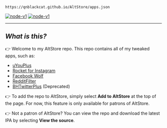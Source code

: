  `https://qnblackcat.github.io/AltStore/apps.json`

[<img src='https://img.shields.io/badge/Add to AltStore-brightgreen.svg' alt='node-v1' />](altstore://source?URL=https://raw.githubusercontent.com/qnblackcat/AltStore/gh-pages/apps.json) [<img src='https://img.shields.io/badge/View the source-blue.svg' alt='node-v1' />](https://therealfoxster.github.io/altsource-viewer/apps.html?source=https://qnblackcat.github.io/AltStore/apps.json)

-------
## _What is this?_

👉 Welcome to my AltStore repo. This repo contains all of my tweaked apps, such as:
- [uYouPlus](https://github.com/qnblackcat/uYouPlus/)
- [Rocket for Instagram](https://github.com/qnblackcat/IGSideloadFix/)
- [Facebook Wolf](https://github.com/qnblackcat/FBSideloadfix)
- [RedditFilter](https://github.com/level3tjg/RedditFilter)
- [BHTwitterPlus](https://github.com/qnblackcat/BHTwitter-Plus_Sideloaded/) (Deprecated)

👉 To add the repo to AltStore, simply select **Add to AltStore** at the top of the page. For now, this feature is only available for patrons of AltStore.

👉 Not a patron of AltStore? You can view the repo and download the latest IPA by selecting **View the source**.

